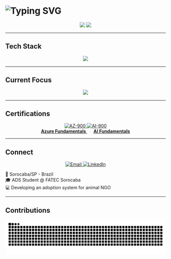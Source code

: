 <h1 align="left">
  <img src="https://readme-typing-svg.demolab.com?font=Fira+Code&weight=500&size=22&duration=3000&pause=1000&color=FF76C8&center=false&vCenter=true&width=1000&lines=Hi%2C+I'm+Danielle+Silva;Full+Stack+Developer;Passionate+about+tech+with+purpose" alt="Typing SVG" />
</h1>

<div align="center">
  <img height="180em" src="https://github-readme-stats.vercel.app/api?username=DanielleCavalcante&show_icons=true&theme=transparent&hide_title=true&hide_border=true&count_private=true&icon_color=FF76C8&text_color=76C8FF" />
  <img height="180em" src="https://github-readme-stats.vercel.app/api/top-langs/?username=DanielleCavalcante&layout=compact&theme=transparent&hide_border=true&text_color=FF76C8&icon_color=76C8FF" />
</div>

---

## Tech Stack

<p align="center">
  <img src="https://skillicons.dev/icons?i=dotnet,csharp,react,html,css,js,ts,java,aspnet,git,azure" />
</p>

---

## Current Focus

<p align="center">
  <img src="https://skillicons.dev/icons?i=dotnet,csharp,react,angular,azure" />
</p>

---

## Certifications

<div align="center">
  <a href="https://learn.microsoft.com/api/credentials/share/en-us/DanielleCavalcantedaSilva-9006/6B3DE34B4887E9A5?sharingId=B6B840FB915A351B" target="_blank">
    <img src="https://images.credly.com/size/150x150/images/336eebfc-0ac3-4553-9a67-b402f491f185/azure-fundamentals-600px.png" width="100" alt="AZ-900" />
  </a>
  <a href="https://learn.microsoft.com/api/credentials/share/en-us/DanielleCavalcantedaSilva-9006/E8E112256789401B?sharingId=B6B840FB915A351B" target="_blank">
    <img src="https://images.credly.com/size/150x150/images/5ae9b91e-4b8d-4c62-8b1b-3195ff5a6feb/ai-900.png" width="100" alt="AI-900" />
  </a>
</div>
<div align="center">
  <a href="https://learn.microsoft.com/api/credentials/share/en-us/DanielleCavalcantedaSilva-9006/6B3DE34B4887E9A5?sharingId=B6B840FB915A351B" target="_blank" style="margin-right: 20px">
    <b>Azure Fundamentals</b>
  </a>
  <a href="https://learn.microsoft.com/api/credentials/share/en-us/DanielleCavalcantedaSilva-9006/E8E112256789401B?sharingId=B6B840FB915A351B" target="_blank">
    <b>AI Fundamentals</b>
  </a>
</div>

---

## Connect

<p align="center">
  <a href="mailto:danielle.silva19@fatec.sp.gov.br">
    <img src="https://img.shields.io/badge/Email-FF76C8?style=for-the-badge&logo=gmail&logoColor=white" alt="Email" />
  </a>
  <a href="https://www.linkedin.com/in/daniellecavalcante-ads/" target="_blank">
    <img src="https://img.shields.io/badge/LinkedIn-76C8FF?style=for-the-badge&logo=linkedin&logoColor=white" alt="LinkedIn" />
  </a>
</p>

📍 Sorocaba/SP - Brazil  
🎓 ADS Student @ FATEC Sorocaba  
💻 Developing an adoption system for animal NGO

---

## Contributions

<p align="center">
  <img src="https://raw.githubusercontent.com/DanielleCavalcante/DanielleCavalcante/output/github-contribution-grid-snake.svg?palette=ff76c8-76c8ff" alt="Contribution Snake" />
</p>
